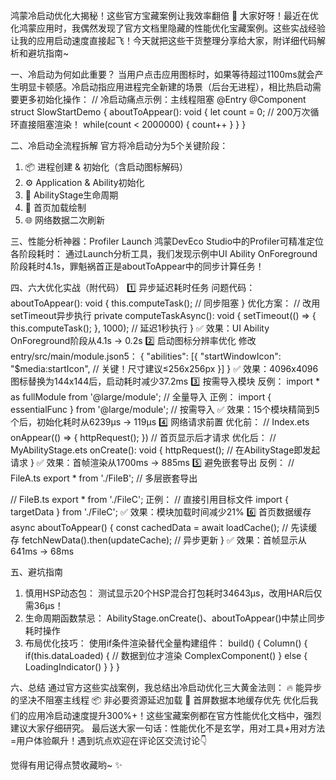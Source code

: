 鸿蒙冷启动优化大揭秘！这些官方宝藏案例让我效率翻倍 🚀
大家好呀！最近在优化鸿蒙应用时，我偶然发现了官方文档里隐藏的性能优化宝藏案例。这些实战经验让我的应用启动速度直接起飞！今天就把这些干货整理分享给大家，附详细代码解析和避坑指南~

一、冷启动为何如此重要？
当用户点击应用图标时，如果等待超过1100ms就会产生明显卡顿感。冷启动指应用进程完全新建的场景（后台无进程），相比热启动需要更多初始化操作：
// 冷启动痛点示例：主线程阻塞
@Entry
@Component
struct SlowStartDemo {
  aboutToAppear(): void {
    let count = 0;
    // 200万次循环直接阻塞渲染！
    while(count < 2000000) { count++ } 
  }
}

二、冷启动全流程拆解
官方将冷启动分为5个关键阶段：
1. 📦 进程创建 & 初始化（含启动图标解码）
2. ⚙️ Application & Ability初始化
3. 🔄 AbilityStage生命周期
4. 🎨 首页加载绘制
5. 🌐 网络数据二次刷新

三、性能分析神器：Profiler Launch
鸿蒙DevEco Studio中的Profiler可精准定位各阶段耗时：
通过Launch分析工具，我们发现示例中UI Ability OnForeground阶段耗时4.1s，罪魁祸首正是aboutToAppear中的同步计算任务！

四、六大优化实战（附代码）
1️⃣ 异步延迟耗时任务
问题代码：
aboutToAppear(): void {
  this.computeTask(); // 同步阻塞
}
优化方案：
// 改用setTimeout异步执行
private computeTaskAsync(): void {
  setTimeout(() => {
    this.computeTask();
  }, 1000); // 延迟1秒执行
}
✅ 效果：UI Ability OnForeground阶段从4.1s → 0.2s
2️⃣ 启动图标分辨率优化
修改entry/src/main/module.json5：
{
  "abilities": [{
    "startWindowIcon": "$media:startIcon", 
    // 关键！尺寸建议≤256x256px
  }]
}
✅ 效果：4096x4096图标替换为144x144后，启动耗时减少37.2ms
3️⃣ 按需导入模块
反例：
import * as fullModule from '@large/module'; // 全量导入
正例：
import { essentialFunc } from '@large/module'; // 按需导入
✅ 效果：15个模块精简到5个后，初始化耗时从6239μs → 119μs
4️⃣ 网络请求前置
优化前：
// Index.ets
onAppear(() => { httpRequest(); }) // 首页显示后才请求
优化后：
// MyAbilityStage.ets
onCreate(): void {
  httpRequest(); // 在AbilityStage即发起请求
}
✅ 效果：首帧渲染从1700ms → 885ms
5️⃣ 避免嵌套导出
反例：
// FileA.ts
export * from './FileB'; // 多层嵌套导出

// FileB.ts
export * from './FileC';
正例：
// 直接引用目标文件
import { targetData } from './FileC';
✅ 效果：模块加载时间减少21%
6️⃣ 首页数据缓存
async aboutToAppear() {
  const cachedData = await loadCache(); // 先读缓存
  fetchNewData().then(updateCache); // 异步更新
}
✅ 效果：首帧显示从641ms → 68ms

五、避坑指南
1. 慎用HSP动态包：
测试显示20个HSP混合打包耗时34643μs，改用HAR后仅需36μs！
2. 生命周期函数禁忌：
AbilityStage.onCreate()、aboutToAppear()中禁止同步耗时操作
3. 布局优化技巧：
使用if条件渲染替代全量构建组件：
build() {
  Column() {
    if(this.dataLoaded) { // 数据到位才渲染
      ComplexComponent()
    } else {
      LoadingIndicator()
    }
  }
}

六、总结
通过官方这些实战案例，我总结出冷启动优化三大黄金法则：
🔥 能异步的坚决不阻塞主线程
📦 非必要资源延迟加载
💾 首屏数据本地缓存优先
优化后我们的应用冷启动速度提升300%+！这些宝藏案例都在官方性能优化文档中，强烈建议大家仔细研究。
最后送大家一句话：性能优化不是玄学，用对工具+用对方法=用户体验飙升！遇到坑点欢迎在评论区交流讨论👇

觉得有用记得点赞收藏哟~ ✨